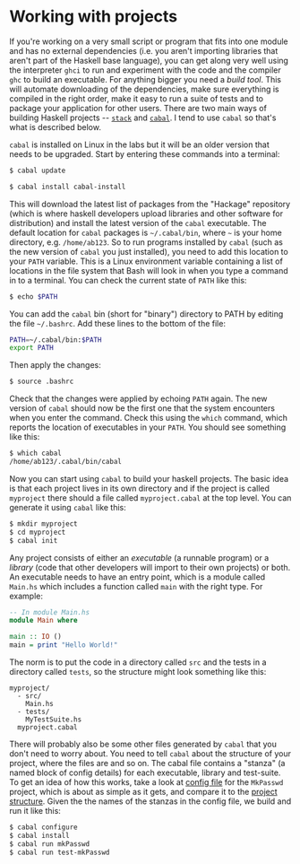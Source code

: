 # Working with projects

If you're working on a very small script or program that fits into
one module and has no external dependencies (i.e. you aren't importing libraries that
aren't part of the Haskell base language), you can get along very well
using the interpreter `ghci` to run and experiment with the code and the
compiler `ghc` to build an executable. For anything bigger you need a
*build tool*. This will automate downloading of the dependencies, make sure everything is compiled in the
right order, make it easy to run a suite of tests and to package your
application for other users. There are two main ways of building
Haskell projects -- [`stack`](https://docs.haskellstack.org/en/stable/README/) and [`cabal`](https://www.haskell.org/cabal/). I tend to use `cabal` so that's what is
described below.

`cabal` is installed on Linux in the labs but it will be an older version that needs to be upgraded. Start by entering these commands into a terminal:

```bash
$ cabal update

$ cabal install cabal-install
```

This will download the latest list of packages from the "Hackage"
repository (which is where haskell developers upload libraries and
other software for distribution) and install the latest version of the
`cabal` executable. The default location for `cabal` packages is
`~/.cabal/bin`, where `~` is your home directory,
e.g. `/home/ab123`. So to run programs installed by `cabal` (such as the
new version of `cabal` you just installed), you need to
add this location to your `PATH` variable. This is a Linux environment
variable containing a list of locations in the file system that Bash
will look in when you type a command in to a
terminal. You can check the current state of `PATH` like this:

```bash
$ echo $PATH
```

You can add the `cabal` bin (short for "binary") directory to PATH by editing the file `~/.bashrc`.  Add these lines to the bottom of the file:

```bash
PATH=~/.cabal/bin:$PATH
export PATH
```

Then apply the changes:

```bash
$ source .bashrc
```

Check that the changes were applied by echoing `PATH` again. The new
version of `cabal` should now be the first one that the system
encounters when you enter the command. Check this using the `which`
command, which reports the location of executables in your `PATH`. You
should see something like this:

```bash
$ which cabal
/home/ab123/.cabal/bin/cabal
```

Now you can start using `cabal` to build your haskell projects. The
basic idea is that each project lives in its own directory and if the
project is called `myproject` there should a file called `myproject.cabal`
at the top level. You can generate it using `cabal` like this:

```bash
$ mkdir myproject
$ cd myproject
$ cabal init
```

Any project consists of either an *executable* (a runnable program) or a
*library* (code that other developers will import to their own projects)
or both. An executable needs to have an entry point, which is a module
called `Main.hs` which includes a function called `main` with the right
type. For example:

```haskell
-- In module Main.hs
module Main where

main :: IO ()
main = print "Hello World!"
```

The norm is to put the code in a directory called `src`
and the tests in a directory called `tests`, so the structure might look
something like this:

```
myproject/
  - src/
    Main.hs
  - tests/
    MyTestSuite.hs 
  myproject.cabal 
``` 
  
There will probably also be some other files generated by `cabal` that
you don't need to worry about. You need to tell `cabal` about the
structure of your project, where the files are and so on. The cabal file 
contains a "stanza" (a named block of config
details) for each executable, library and test-suite. To get an idea of
how this works, take a look at [config
file](https://github.com/jimburton/MkPasswd/blob/master/mkPasswd.cabal)
for the `MkPasswd` project, which is about as simple as it gets, and compare it to the [project
structure](https://github.com/jimburton/MkPasswd). Given the the names of the stanzas in the config file, 
we build and run it like this:

```bash
$ cabal configure
$ cabal install
$ cabal run mkPasswd
$ cabal run test-mkPasswd
```
